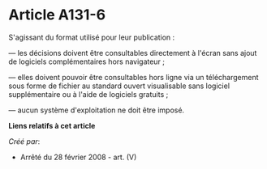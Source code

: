# Article A131-6

S'agissant du format utilisé pour leur publication :

― les décisions doivent être consultables directement à l'écran sans ajout de logiciels complémentaires hors navigateur ;

― elles doivent pouvoir être consultables hors ligne via un téléchargement sous forme de fichier au standard ouvert
visualisable sans logiciel supplémentaire ou à l'aide de logiciels gratuits ;

― aucun système d'exploitation ne doit être imposé.

**Liens relatifs à cet article**

_Créé par_:

  - Arrêté du 28 février 2008 - art. (V)
